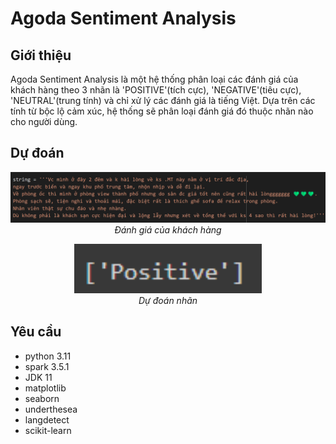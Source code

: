 # Agoda Sentiment Analysis
## Giới thiệu
Agoda Sentiment Analysis là một hệ thống phân loại các đánh giá của khách hàng theo 3 nhãn là 'POSITIVE'(tích cực), 'NEGATIVE'(tiêu cực), 'NEUTRAL'(trung tính) và chỉ xử lý các đánh giá là tiếng Việt. Dựa trên các tính từ bộc lộ cảm xúc, hệ thống sẽ phân loại đánh giá đó thuộc nhãn nào cho người dùng.
## Dự đoán 
<p align="center">
  <img src="demo/cmt_.png" width=800><br/>
  <i>Đánh giá của khách hàng</i>
</p>

<p align="center">
  <img src="demo/predict.png" width=300><br/>
  <i>Dự đoán nhãn</i>
</p>

## Yêu cầu
* python 3.11
* spark 3.5.1
* JDK 11
* matplotlib
* seaborn
* underthesea
* langdetect
* scikit-learn
